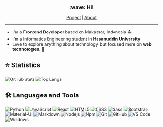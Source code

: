 <h3 align="center">:wave: Hi!</h3>

<p align="center">
    <a href="https://anscsmwn-dev.vercel.app/projects">Project</a> |  
    <a href="https://anscsmwn-dev.vercel.app/about">About</a>
</p>

---

- I'm a **Frontend Developer** based on Makassar, Indonesia :desert_island:
- I'm a Informatics Engineering student in **Hasanuddin University**
- Love to explore anything about technology, but focused more on **web technologies**. :rocket:

## ⭐ Statistics
![GitHub stats](https://github-readme-stats.vercel.app/api?username=anscsmwn&show_icons=true&theme=nightowl)
![Top Langs](https://github-readme-stats.vercel.app/api/top-langs/?username=anscsmwn&exclude_repo=Slims9-Kuningan&layout=compact&theme=nightowl)

## 🛠 Languages and Tools  
![Python](http://img.shields.io/badge/-Python-3776AB?style=flat-square&logo=python&logoColor=ffffff)
![JavaScript](https://img.shields.io/badge/-JavaScript-%23F7DF1C?style=flat-square&logo=javascript&logoColor=000000&labelColor=%23F7DF1C&color=%23FFCE5A)
![React](https://img.shields.io/badge/-React-61DAFB?style=flat-square&logo=react&logoColor=ffffff)
![HTML5](https://img.shields.io/badge/-HTML5-%23E44D27?style=flat-square&logo=html5&logoColor=ffffff)
![CSS3](https://img.shields.io/badge/-CSS3-%231572B6?style=flat-square&logo=css3)
![Sass](https://img.shields.io/badge/-Sass-%23CC6699?style=flat-square&logo=sass&logoColor=ffffff)
![Bootstrap](https://img.shields.io/badge/-Bootstrap-563D7C?style=flat-square&logo=Bootstrap)
![Material-UI](https://img.shields.io/badge/-Material%E2%80%93UI-0081CB?style=flat-square&logo=material-ui)
![Markdown](https://img.shields.io/badge/-Markdown-000000?style=flat-square&logo=markdown)
![Nodejs](https://img.shields.io/badge/-Nodejs-339933?style=flat-square&logo=Node.js&logoColor=ffffff)
![Npm](https://img.shields.io/badge/-npm-CB3837?style=flat-square&logo=npm)
![Git](https://img.shields.io/badge/-Git-%23F05032?style=flat-square&logo=git&logoColor=%23ffffff)
![GitHub](https://img.shields.io/badge/-GitHub-181717?style=flat-square&logo=github)
![VS Code](http://img.shields.io/badge/-VS%20Code-007ACC?style=flat-square&logo=visual-studio-code&logoColor=ffffff)
![Windows](http://img.shields.io/badge/-Windows-0078D6?style=flat-square&logo=windows&logoColor=ffffff)

